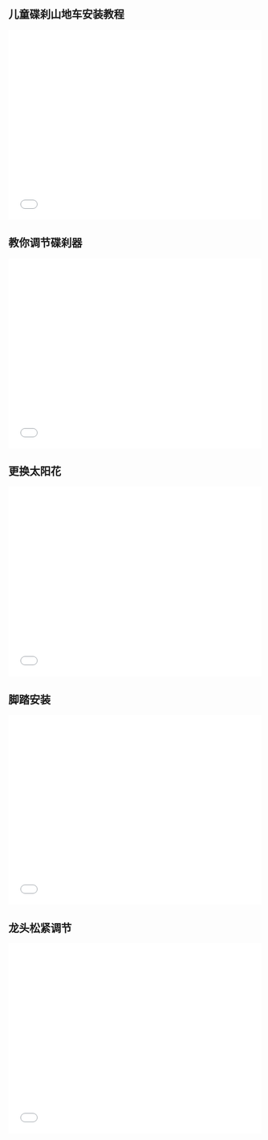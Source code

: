 ## 儿童碟刹山地车安装教程
<div style="position: relative; width: 100%; height: 0; padding-bottom: 75%;">
<iframe src="//player.bilibili.com/player.html?bvid=BV14s4y127Me&page=1" scrolling="no" border="0" frameborder="no" framespacing="0" allowfullscreen="true"style="position: absolute; width: 100%; height: 100%; Left: 0; top: 0;" > </iframe>
</div>

## 教你调节碟刹器
<div style="position: relative; width: 100%; height: 0; padding-bottom: 75%;">
<iframe src="//player.bilibili.com/player.html?bvid=BV1h1AneCEhd&page=1" scrolling="no" border="0" frameborder="no" framespacing="0" allowfullscreen="true"style="position: absolute; width: 100%; height: 100%; Left: 0; top: 0;" > </iframe>
</div>

## 更换太阳花
<div style="position: relative; width: 100%; height: 0; padding-bottom: 75%;">
<iframe src="//player.bilibili.com/player.html?bvid=BV1iCvseVEMS&page=1" scrolling="no" border="0" frameborder="no" framespacing="0" allowfullscreen="true"style="position: absolute; width: 100%; height: 100%; Left: 0; top: 0;" > </iframe>
</div>

## 脚踏安装
<div style="position: relative; width: 100%; height: 0; padding-bottom: 75%;">
<iframe src="//player.bilibili.com/player.html?bvid=BV1Q3vseNEEm&page=1" scrolling="no" border="0" frameborder="no" framespacing="0" allowfullscreen="true"style="position: absolute; width: 100%; height: 100%; Left: 0; top: 0;" > </iframe>
</div>

## 龙头松紧调节
<div style="position: relative; width: 100%; height: 0; padding-bottom: 75%;">
<iframe src="//player.bilibili.com/player.html?bvid=BV1vCvseVEiH&page=1" scrolling="no" border="0" frameborder="no" framespacing="0" allowfullscreen="true"style="position: absolute; width: 100%; height: 100%; Left: 0; top: 0;" > </iframe>
</div>

